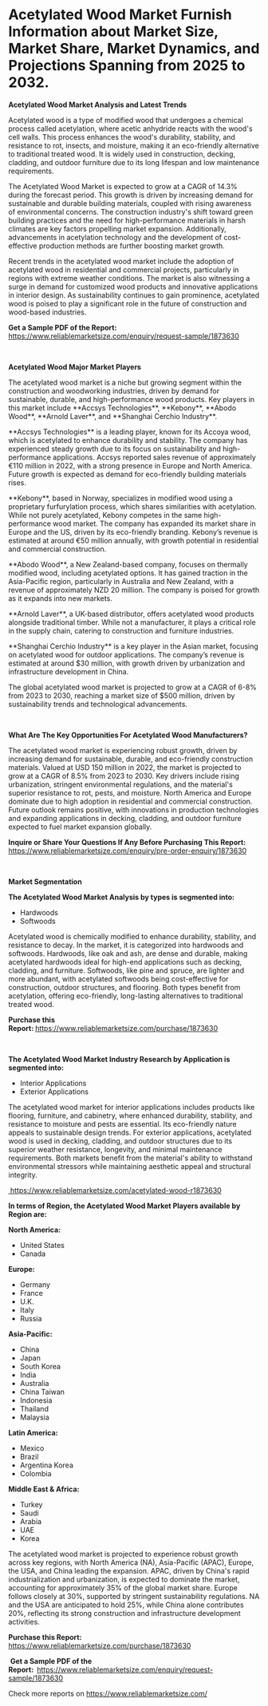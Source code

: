 <p><h1>Acetylated Wood Market Furnish Information about Market Size, Market Share, Market Dynamics, and Projections Spanning from 2025 to 2032.</h1></p><p><strong>Acetylated Wood Market Analysis and Latest Trends</strong></p>
<p><p>Acetylated wood is a type of modified wood that undergoes a chemical process called acetylation, where acetic anhydride reacts with the wood's cell walls. This process enhances the wood's durability, stability, and resistance to rot, insects, and moisture, making it an eco-friendly alternative to traditional treated wood. It is widely used in construction, decking, cladding, and outdoor furniture due to its long lifespan and low maintenance requirements.</p><p>The Acetylated Wood Market is expected to grow at a CAGR of 14.3% during the forecast period. This growth is driven by increasing demand for sustainable and durable building materials, coupled with rising awareness of environmental concerns. The construction industry's shift toward green building practices and the need for high-performance materials in harsh climates are key factors propelling market expansion. Additionally, advancements in acetylation technology and the development of cost-effective production methods are further boosting market growth.</p><p>Recent trends in the acetylated wood market include the adoption of acetylated wood in residential and commercial projects, particularly in regions with extreme weather conditions. The market is also witnessing a surge in demand for customized wood products and innovative applications in interior design. As sustainability continues to gain prominence, acetylated wood is poised to play a significant role in the future of construction and wood-based industries.</p></p>
<p><strong>Get a Sample PDF of the Report:&nbsp;</strong> <a href="https://www.reliablemarketsize.com/enquiry/request-sample/1873630?utm_campaign=2005&utm_medium=2&utm_source=Github&utm_content=ia&utm_term=25012025&utm_id=acetylated-wood">https://www.reliablemarketsize.com/enquiry/request-sample/1873630</a></p>
<p>&nbsp;</p>
<p><strong>Acetylated Wood Major Market Players</strong></p>
<p><p>The acetylated wood market is a niche but growing segment within the construction and woodworking industries, driven by demand for sustainable, durable, and high-performance wood products. Key players in this market include **Accsys Technologies**, **Kebony**, **Abodo Wood**, **Arnold Laver**, and **Shanghai Cerchio Industry**.</p><p>**Accsys Technologies** is a leading player, known for its Accoya wood, which is acetylated to enhance durability and stability. The company has experienced steady growth due to its focus on sustainability and high-performance applications. Accsys reported sales revenue of approximately €110 million in 2022, with a strong presence in Europe and North America. Future growth is expected as demand for eco-friendly building materials rises.</p><p>**Kebony**, based in Norway, specializes in modified wood using a proprietary furfurylation process, which shares similarities with acetylation. While not purely acetylated, Kebony competes in the same high-performance wood market. The company has expanded its market share in Europe and the US, driven by its eco-friendly branding. Kebony’s revenue is estimated at around €50 million annually, with growth potential in residential and commercial construction.</p><p>**Abodo Wood**, a New Zealand-based company, focuses on thermally modified wood, including acetylated options. It has gained traction in the Asia-Pacific region, particularly in Australia and New Zealand, with a revenue of approximately NZD 20 million. The company is poised for growth as it expands into new markets.</p><p>**Arnold Laver**, a UK-based distributor, offers acetylated wood products alongside traditional timber. While not a manufacturer, it plays a critical role in the supply chain, catering to construction and furniture industries.</p><p>**Shanghai Cerchio Industry** is a key player in the Asian market, focusing on acetylated wood for outdoor applications. The company’s revenue is estimated at around $30 million, with growth driven by urbanization and infrastructure development in China.</p><p>The global acetylated wood market is projected to grow at a CAGR of 6-8% from 2023 to 2030, reaching a market size of $500 million, driven by sustainability trends and technological advancements.</p></p>
<p>&nbsp;</p>
<p><strong>What Are The Key Opportunities For Acetylated Wood Manufacturers?</strong></p>
<p><p>The acetylated wood market is experiencing robust growth, driven by increasing demand for sustainable, durable, and eco-friendly construction materials. Valued at USD 150 million in 2022, the market is projected to grow at a CAGR of 8.5% from 2023 to 2030. Key drivers include rising urbanization, stringent environmental regulations, and the material's superior resistance to rot, pests, and moisture. North America and Europe dominate due to high adoption in residential and commercial construction. Future outlook remains positive, with innovations in production technologies and expanding applications in decking, cladding, and outdoor furniture expected to fuel market expansion globally.</p></p>
<p><strong>Inquire or Share Your Questions If Any Before Purchasing This Report:</strong> <a href="https://www.reliablemarketsize.com/enquiry/pre-order-enquiry/1873630?utm_campaign=2005&utm_medium=2&utm_source=Github&utm_content=ia&utm_term=25012025&utm_id=acetylated-wood">https://www.reliablemarketsize.com/enquiry/pre-order-enquiry/1873630</a></p>
<p>&nbsp;</p>
<p><strong>Market Segmentation</strong></p>
<p><strong>The Acetylated Wood Market Analysis by types is segmented into:</strong></p>
<p><ul><li>Hardwoods</li><li>Softwoods</li></ul></p>
<p><p>Acetylated wood is chemically modified to enhance durability, stability, and resistance to decay. In the market, it is categorized into hardwoods and softwoods. Hardwoods, like oak and ash, are dense and durable, making acetylated hardwoods ideal for high-end applications such as decking, cladding, and furniture. Softwoods, like pine and spruce, are lighter and more abundant, with acetylated softwoods being cost-effective for construction, outdoor structures, and flooring. Both types benefit from acetylation, offering eco-friendly, long-lasting alternatives to traditional treated wood.</p></p>
<p><strong>Purchase this Report:&nbsp;</strong><a href="https://www.reliablemarketsize.com/purchase/1873630?utm_campaign=2005&utm_medium=2&utm_source=Github&utm_content=ia&utm_term=25012025&utm_id=acetylated-wood">https://www.reliablemarketsize.com/purchase/1873630</a></p>
<p>&nbsp;</p>
<p><strong>The Acetylated Wood Market Industry Research by Application is segmented into:</strong></p>
<p><ul><li>Interior Applications</li><li>Exterior Applications</li></ul></p>
<p><p>The acetylated wood market for interior applications includes products like flooring, furniture, and cabinetry, where enhanced durability, stability, and resistance to moisture and pests are essential. Its eco-friendly nature appeals to sustainable design trends. For exterior applications, acetylated wood is used in decking, cladding, and outdoor structures due to its superior weather resistance, longevity, and minimal maintenance requirements. Both markets benefit from the material's ability to withstand environmental stressors while maintaining aesthetic appeal and structural integrity.</p></p>
<p><a href="https://www.reliablemarketsize.com/acetylated-wood-r1873630?utm_campaign=2005&utm_medium=2&utm_source=Github&utm_content=ia&utm_term=25012025&utm_id=acetylated-wood">&nbsp;https://www.reliablemarketsize.com/acetylated-wood-r1873630</a></p>
<p><strong>In terms of Region, the Acetylated Wood Market Players available by Region are:</strong></p>
<p>
    <p> <strong> North America: </strong>
        <ul>
            <li>United States</li>
            <li>Canada</li>
        </ul>
        </p> 
    <p> <strong> Europe: </strong>
        <ul>
            <li>Germany</li>
            <li>France</li>
            <li>U.K.</li>
            <li>Italy</li>
            <li>Russia</li>
        </ul>
        </p> 
    <p> <strong> Asia-Pacific: </strong>
        <ul>
            <li>China</li>
            <li>Japan</li>
            <li>South Korea</li>
            <li>India</li>
            <li>Australia</li>
            <li>China Taiwan</li>
            <li>Indonesia</li>
            <li>Thailand</li>
            <li>Malaysia</li>
        </ul>
        </p> 
    <p> <strong> Latin America: </strong>
        <ul>
            <li>Mexico</li>
            <li>Brazil</li>
            <li>Argentina Korea</li>
            <li>Colombia</li>
        </ul>
        </p> 
    <p> <strong> Middle East & Africa: </strong>
        <ul>
            <li>Turkey</li>
            <li>Saudi</li>
            <li>Arabia</li>
            <li>UAE</li>
            <li>Korea</li>
        </ul>
    </p>
    </p>
<p><p>The acetylated wood market is projected to experience robust growth across key regions, with North America (NA), Asia-Pacific (APAC), Europe, the USA, and China leading the expansion. APAC, driven by China's rapid industrialization and urbanization, is expected to dominate the market, accounting for approximately 35% of the global market share. Europe follows closely at 30%, supported by stringent sustainability regulations. NA and the USA are anticipated to hold 25%, while China alone contributes 20%, reflecting its strong construction and infrastructure development activities.</p></p>
<p><strong>Purchase this Report: </strong><a href="https://www.reliablemarketsize.com/purchase/1873630?utm_campaign=2005&utm_medium=2&utm_source=Github&utm_content=ia&utm_term=25012025&utm_id=acetylated-wood">https://www.reliablemarketsize.com/purchase/1873630</a></p>
<p>&nbsp;<strong>Get a Sample PDF of the Report:&nbsp;&nbsp;</strong><a href="https://www.reliablemarketsize.com/enquiry/request-sample/1873630?utm_campaign=2005&utm_medium=2&utm_source=Github&utm_content=ia&utm_term=25012025&utm_id=acetylated-wood">https://www.reliablemarketsize.com/enquiry/request-sample/1873630</a></p>
<p><strong></strong></p>
<p>Check more reports on <a href="https://www.reliablemarketsize.com/?utm_campaign=2005&utm_medium=2&utm_source=Github&utm_content=ia&utm_term=25012025&utm_id=acetylated-wood">https://www.reliablemarketsize.com/</a></p>
